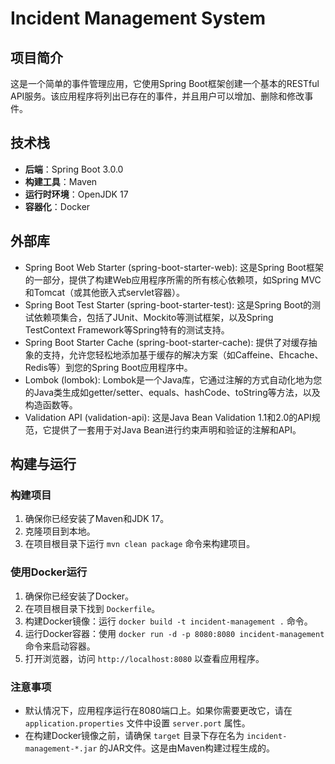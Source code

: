 # Incident Management System
 
## 项目简介
 
这是一个简单的事件管理应用，它使用Spring Boot框架创建一个基本的RESTful API服务。该应用程序将列出已存在的事件，并且用户可以增加、删除和修改事件。 
## 技术栈
 
- **后端**：Spring Boot 3.0.0
- **构建工具**：Maven
- **运行时环境**：OpenJDK 17
- **容器化**：Docker

## 外部库

- Spring Boot Web Starter (spring-boot-starter-web):
这是Spring Boot框架的一部分，提供了构建Web应用程序所需的所有核心依赖项，如Spring MVC和Tomcat（或其他嵌入式servlet容器）。
- Spring Boot Test Starter (spring-boot-starter-test):
这是Spring Boot的测试依赖项集合，包括了JUnit、Mockito等测试框架，以及Spring TestContext Framework等Spring特有的测试支持。
- Spring Boot Starter Cache (spring-boot-starter-cache):
提供了对缓存抽象的支持，允许您轻松地添加基于缓存的解决方案（如Caffeine、Ehcache、Redis等）到您的Spring Boot应用程序中。
- Lombok (lombok):
Lombok是一个Java库，它通过注解的方式自动化地为您的Java类生成如getter/setter、equals、hashCode、toString等方法，以及构造函数等。
- Validation API (validation-api):
这是Java Bean Validation 1.1和2.0的API规范，它提供了一套用于对Java Bean进行约束声明和验证的注解和API。
## 构建与运行
 
### 构建项目
 
1. 确保你已经安装了Maven和JDK 17。
2. 克隆项目到本地。
3. 在项目根目录下运行 `mvn clean package` 命令来构建项目。
 
### 使用Docker运行
 
1. 确保你已经安装了Docker。
2. 在项目根目录下找到 `Dockerfile`。
3. 构建Docker镜像：运行 `docker build -t incident-management .` 命令。
4. 运行Docker容器：使用 `docker run -d -p 8080:8080 incident-management` 命令来启动容器。
5. 打开浏览器，访问 `http://localhost:8080` 以查看应用程序。
 
### 注意事项
 
- 默认情况下，应用程序运行在8080端口上。如果你需要更改它，请在 `application.properties` 文件中设置 `server.port` 属性。
- 在构建Docker镜像之前，请确保 `target` 目录下存在名为 `incident-management-*.jar` 的JAR文件。这是由Maven构建过程生成的。
 

 
